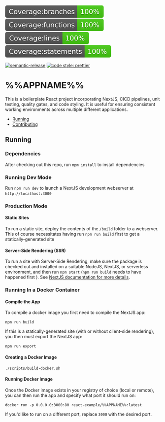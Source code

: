 <!-- //TODO: Wire this up to the project-specific build status path for Gitlab? -->
<!-- [![npm version](https://badge.fury.io/js/%40amclin%2Fcreate-react-app.svg)](https://www.npmjs.com/@amclin/create-react-app) -->
<!-- [![Build Status](https://travis-ci.org/amclin/react-project-boilerplate.svg?branch=master)](https://travis-ci.org/amclin/react-project-boilerplate) -->

![Branch Code Coverage](./coverage/badge-branches.svg) ![Functions Code Coverage](./coverage/badge-functions.svg) ![Lines Code Coverage](./coverage/badge-lines.svg) ![Statements Code Coverage](./coverage/badge-statements.svg)

[![semantic-release](https://img.shields.io/badge/%20%20%F0%9F%93%A6%F0%9F%9A%80-semantic--release-e10079.svg)](https://github.com/semantic-release/semantic-release)
[![code style: prettier](https://img.shields.io/badge/code_style-prettier-ff69b4.svg?style=flat-square)](https://github.com/prettier/prettier)

# %%APPNAME%%

This is a boilerplate React project incorporating NextJS, CICD pipelines, unit testing, quality gates, and code styling. It is useful for ensuring consistent working environments across multiple different applications.

- [Running](#running)
- [Contributing](CONTRIBUTING.md)

## Running

### Dependencies

After checking out this repo, run `npm install` to install dependencies

### Running Dev Mode

Run `npm run dev` to launch a NextJS development webserver at `http://localhost:3000`

### Production Mode

#### Static Sites

To run a static site, deploy the contents of the `/build` folder to a webserver. This of course necessitates having run `npm run build` first to get a statically-generated site

#### Server-Side Rendering (SSR)

To run a site with Server-Side Rendering, make sure the package is checked out and installed on a suitable NodeJS, NextJS, or serverless environment, and then run `npm start` (`npm run build` needs to have happened first ). See [NextJS documentation for more details](https://nextjs.org/docs#production-deployment).

### Running In a Docker Container
#### Compile the App
To compile a docker image you first need to compile the NextJS app:
```
npm run build
```
If this is a statically-generated site (with or without client-side rendering), you then must export the NextJS app:
```
npm run export
```

#### Creating a Docker Image
```
./scripts/build-docker.sh
```
#### Running Docker Image
Once the Docker image exists in your registry of choice (local or remote), you can then run the app and specify what port it should run on:
```
docker run -p 0.0.0.0:3000:80 react-example/%%APPNAME%%:latest
```
If you'd like to run on a different port, replace `3000` with the desired port.
